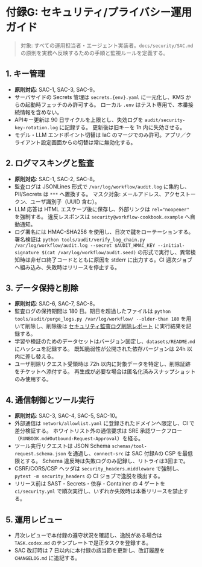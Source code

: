 # 付録G: セキュリティ/プライバシー運用ガイド

> 対象: すべての運用担当者・エージェント実装者。`docs/security/SAC.md` の原則を実務へ反映するための手順と監視ルールを定義する。

## 1. キー管理

- **原則対応**: SAC-1, SAC-3, SAC-9。
- サーバサイドの Secrets 管理は `secrets.{env}.yaml` に一元化し、KMS からの起動時フェッチのみ許可する。
  ローカル `.env` はテスト専用で、本番接続情報を含めない。
- APIキー更新は 90 日サイクルを上限とし、失効ログを `audit/security-key-rotation.log` に記録する。
  更新後は旧キーを 1h 内に失効させる。
- モデル・LLM エンドポイント切替は IaC のマージでのみ許可。アプリ／クライアント設定画面からの切替は常に無効化する。

## 2. ログマスキングと監査

- **原則対応**: SAC-1, SAC-2, SAC-8。
- 監査ログは JSONLines 形式で `/var/log/workflow/audit.log` に集約し、PII/Secrets は `***` へ置換する。
  マスク対象: メールアドレス、アクセストークン、ユーザ識別子（UUID 含む）。
- LLM 応答は HTML エスケープ後に保存し、外部リンクは `rel="noopener"` を強制する。
  違反レスポンスは `security@workflow-cookbook.example` へ自動通知。
- ログ署名には HMAC-SHA256 を使用し、日次で鍵をローテーションする。
  署名検証は `python tools/audit/verify_log_chain.py /var/log/workflow/audit.log --secret $AUDIT_HMAC_KEY --initial-signature $(cat /var/log/workflow/audit.seed)`
  の形式で実行し、異常検知時は非ゼロ終了コードとともに原因を stderr に出力する。CI 週次ジョブへ組み込み、失敗時はリリースを停止する。

## 3. データ保持と削除

- **原則対応**: SAC-6, SAC-7, SAC-8。
- 監査ログの保持期間は 180 日。期日を超過したファイルは `python tools/audit/purge_logs.py /var/log/workflow/ --older-than 180`
  を用いて削除し、削除後は [セキュリティ監査ログ削除レポート](../reports/security-retention.md) に実行結果を記録する。
- 学習や検証のためのデータセットはバージョン固定し、`datasets/README.md` にハッシュを記録する。
  既知脆弱性が公開された依存バージョンは 24h 以内に差し替える。
- ユーザ削除リクエスト受領時は 72h 以内に対象データを特定し、削除証跡をチケットへ添付する。
  再生成が必要な場合は匿名化済みスナップショットのみ使用する。

## 4. 通信制御とツール実行

- **原則対応**: SAC-3, SAC-4, SAC-5, SAC-10。
- 外部通信は `network/allowlist.yaml` に登録されたドメインへ限定し、CI で差分検証する。
  ホワイトリスト外の通信要求は SRE 承認ワークフロー（`RUNBOOK.md#Outbound-Request-Approval`）を経る。
- ツール実行リクエストは JSON Schema `schemas/tool-request.schema.json` を通過し、`connect-src` は SAC 付録Aの CSP を最低限とする。
  Schema 違反時は失敗ログのみ記録し、リトライは3回まで。
- CSRF/CORS/CSP ヘッダは `security_headers.middleware` で強制し、`pytest -m security_headers` の CI ジョブで逸脱を検出する。
- リリース前は SAST・Secrets・依存・Container の 4 ゲートを `ci/security.yml` で順次実行し、いずれか失敗時は本番リリースを禁止する。

## 5. 運用レビュー

- 月次レビューで本付録の遵守状況を確認し、逸脱がある場合は `TASK.codex.md` のテンプレートで是正タスクを登録する。
- SAC 改訂時は 7 日以内に本付録の該当節を更新し、改訂履歴を `CHANGELOG.md` に追記する。
